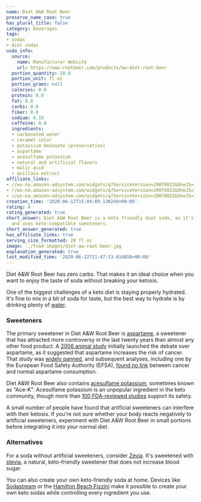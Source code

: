 ```yaml
---
name: Diet A&W Root Beer
preserve_name_case: true
has_plural_title: false
category: beverages
tags:
- sodas
- diet sodas
usda_info:
  source:
    name: Manufacturer Website
    url: https://www.rootbeer.com/products/aw-diet-root-beer
  portion_quantity: 20.0
  portion_unit: fl oz
  portion_grams: null
  calories: 0.0
  protein: 0.0
  fat: 0.0
  carbs: 0.0
  fiber: 0.0
  sodium: 0.19
  caffeine: 0.0
  ingredients:
  - carbonated water
  - caramel color
  - potassium benzoate (preservative)
  - aspartame
  - acesulfame potassium
  - natural and artificial flavors
  - malic acid
  - quillaia extract
affiliate_links:
- //ws-na.amazon-adsystem.com/widgets/q?ServiceVersion=20070822&OneJS=1&Operation=GetAdHtml&MarketPlace=US&source=ss&ref=as_ss_li_til&ad_type=product_link&tracking_id=isitketo-20&language=en_US&marketplace=amazon&region=US&placement=B07MVLBJ3X&asins=B07MVLBJ3X&linkId=278cef21aa43650e0be51d8e36ca713e&show_border=true&link_opens_in_new_window=true
- //ws-na.amazon-adsystem.com/widgets/q?ServiceVersion=20070822&OneJS=1&Operation=GetAdHtml&MarketPlace=US&source=ss&ref=as_ss_li_til&ad_type=product_link&tracking_id=isitketo-20&language=en_US&marketplace=amazon&region=US&placement=B002U91V0C&asins=B002U91V0C&linkId=f92345abde4f9b12132cf49fc647d157&show_border=true&link_opens_in_new_window=true
- //ws-na.amazon-adsystem.com/widgets/q?ServiceVersion=20070822&OneJS=1&Operation=GetAdHtml&MarketPlace=US&source=ss&ref=as_ss_li_til&ad_type=product_link&tracking_id=isitketo-20&language=en_US&marketplace=amazon&region=US&placement=B07VFB6764&asins=B07VFB6764&linkId=ced06cd2464c30997fa07216bd084d90&show_border=true&link_opens_in_new_window=true
creation_time: '2020-06-12T15:04:09.130249+00:00'
rating: 4
rating_generated: true
short_answer: Diet A&W Root Beer is a keto friendly diet soda, as it's low on carbs
  and uses keto-compatible sweeteners.
short_answer_generated: true
has_affiliate_links: true
serving_size_formatted: 20 fl oz
image: ../food-images/diet-aw-root-beer.jpg
explanation_generated: true
last_modified_time: '2020-06-22T21:47:33.014850+00:00'
---
```

Diet A&W Root Beer has zero carbs. That makes it an ideal choice when you want to enjoy the taste of soda without breaking your ketosis.

One of the biggest challenges of a keto diet is staying properly hydrated. It's fine to mix in a bit of soda for taste, but the best way to hydrate is by drinking plenty of [water](/water).

### Sweeteners

The primary sweetener in Diet A&W Root Beer is [aspartame](/aspartame), a sweetener that has attracted more controversy in the last twenty years than almost any other food product. A [2006 animal study](https://www.ncbi.nlm.nih.gov/pubmed/16507461) initially launched the debate over aspartame, as it suggested that aspartame increases the risk of cancer. That study was [widely panned](https://www.ncbi.nlm.nih.gov/pmc/articles/PMC1797853/), and subsequent analyses, including one by the European Food Safety Authority (EFSA), [found no link](https://www.efsa.europa.eu/en/press/news/131210) between cancer and normal aspartame consumption.

Diet A&W Root Beer also contains [acesulfame potassium](/acesulfame-potassium), sometimes known as "Ace-K". Acesulfame potassium is an unpopular ingredient in the keto community, though more than [100 FDA-reviewed studies](https://www.fda.gov/food/food-additives-petitions/additional-information-about-high-intensity-sweeteners-permitted-use-food-united-states) support its safety.

A small number of people have found that artificial sweeteners can interfere with their ketosis. If you're not sure whether your body reacts negatively to artificial sweeteners, experiment with Diet A&W Root Beer in small portions before integrating it into your normal diet.

### Alternatives

For a soda without artificial sweeteners, consider [Zevia](/zevia-soda). It's sweetened with [stevia](/stevia), a natural, keto-friendly sweetener that does not increase blood sugar.

You can also create your own keto-friendly soda at home. Devices like [Sodastream](https://amzn.to/2Roev3z) or the [Hamilton Beach Fizzini](https://amzn.to/2CJisHF) make it possible to create your own keto sodas while controlling every ingredient you use.

